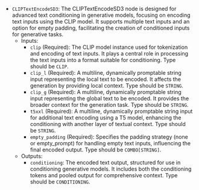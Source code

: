 - `CLIPTextEncodeSD3`: The CLIPTextEncodeSD3 node is designed for advanced text conditioning in generative models, focusing on encoding text inputs using the CLIP model. It supports multiple text inputs and an option for empty padding, facilitating the creation of conditioned inputs for generative tasks.
    - Inputs:
        - `clip` (Required): The CLIP model instance used for tokenization and encoding of text inputs. It plays a central role in processing the text inputs into a format suitable for conditioning. Type should be `CLIP`.
        - `clip_l` (Required): A multiline, dynamically promptable string input representing the local text to be encoded. It affects the generation by providing local context. Type should be `STRING`.
        - `clip_g` (Required): A multiline, dynamically promptable string input representing the global text to be encoded. It provides the broader context for the generation task. Type should be `STRING`.
        - `t5xxl` (Required): A multiline, dynamically promptable string input for additional text encoding using a T5 model, enhancing the conditioning with another layer of textual context. Type should be `STRING`.
        - `empty_padding` (Required): Specifies the padding strategy (none or empty_prompt) for handling empty text inputs, influencing the final encoded output. Type should be `COMBO[STRING]`.
    - Outputs:
        - `conditioning`: The encoded text output, structured for use in conditioning generative models. It includes both the conditioning tokens and pooled output for comprehensive context. Type should be `CONDITIONING`.
